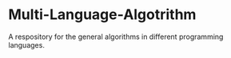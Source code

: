 # Multi-Language-Algotrithm
A respository for the general algorithms in different programming languages.
